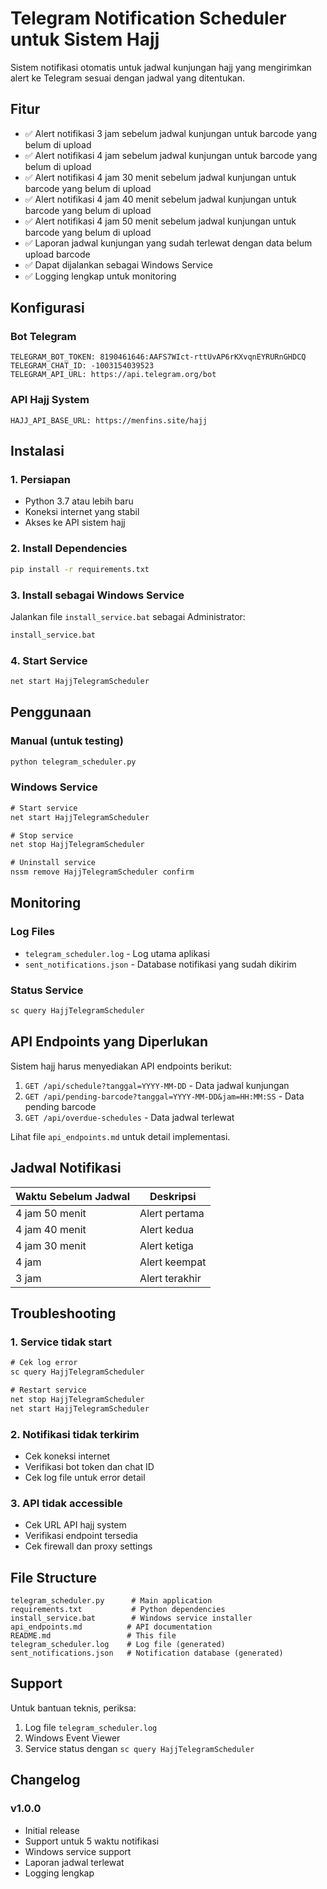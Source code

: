 # Telegram Notification Scheduler untuk Sistem Hajj

Sistem notifikasi otomatis untuk jadwal kunjungan hajj yang mengirimkan alert ke Telegram sesuai dengan jadwal yang ditentukan.

## Fitur

- ✅ Alert notifikasi 3 jam sebelum jadwal kunjungan untuk barcode yang belum di upload
- ✅ Alert notifikasi 4 jam sebelum jadwal kunjungan untuk barcode yang belum di upload  
- ✅ Alert notifikasi 4 jam 30 menit sebelum jadwal kunjungan untuk barcode yang belum di upload
- ✅ Alert notifikasi 4 jam 40 menit sebelum jadwal kunjungan untuk barcode yang belum di upload
- ✅ Alert notifikasi 4 jam 50 menit sebelum jadwal kunjungan untuk barcode yang belum di upload
- ✅ Laporan jadwal kunjungan yang sudah terlewat dengan data belum upload barcode
- ✅ Dapat dijalankan sebagai Windows Service
- ✅ Logging lengkap untuk monitoring

## Konfigurasi

### Bot Telegram
```
TELEGRAM_BOT_TOKEN: 8190461646:AAFS7WIct-rttUvAP6rKXvqnEYRURnGHDCQ
TELEGRAM_CHAT_ID: -1003154039523
TELEGRAM_API_URL: https://api.telegram.org/bot
```

### API Hajj System
```
HAJJ_API_BASE_URL: https://menfins.site/hajj
```

## Instalasi

### 1. Persiapan
- Python 3.7 atau lebih baru
- Koneksi internet yang stabil
- Akses ke API sistem hajj

### 2. Install Dependencies
```bash
pip install -r requirements.txt
```

### 3. Install sebagai Windows Service
Jalankan file `install_service.bat` sebagai Administrator:
```cmd
install_service.bat
```

### 4. Start Service
```cmd
net start HajjTelegramScheduler
```

## Penggunaan

### Manual (untuk testing)
```bash
python telegram_scheduler.py
```

### Windows Service
```cmd
# Start service
net start HajjTelegramScheduler

# Stop service  
net stop HajjTelegramScheduler

# Uninstall service
nssm remove HajjTelegramScheduler confirm
```

## Monitoring

### Log Files
- `telegram_scheduler.log` - Log utama aplikasi
- `sent_notifications.json` - Database notifikasi yang sudah dikirim

### Status Service
```cmd
sc query HajjTelegramScheduler
```

## API Endpoints yang Diperlukan

Sistem hajj harus menyediakan API endpoints berikut:

1. `GET /api/schedule?tanggal=YYYY-MM-DD` - Data jadwal kunjungan
2. `GET /api/pending-barcode?tanggal=YYYY-MM-DD&jam=HH:MM:SS` - Data pending barcode
3. `GET /api/overdue-schedules` - Data jadwal terlewat

Lihat file `api_endpoints.md` untuk detail implementasi.

## Jadwal Notifikasi

| Waktu Sebelum Jadwal | Deskripsi |
|---------------------|-----------|
| 4 jam 50 menit | Alert pertama |
| 4 jam 40 menit | Alert kedua |
| 4 jam 30 menit | Alert ketiga |
| 4 jam | Alert keempat |
| 3 jam | Alert terakhir |

## Troubleshooting

### 1. Service tidak start
```cmd
# Cek log error
sc query HajjTelegramScheduler

# Restart service
net stop HajjTelegramScheduler
net start HajjTelegramScheduler
```

### 2. Notifikasi tidak terkirim
- Cek koneksi internet
- Verifikasi bot token dan chat ID
- Cek log file untuk error detail

### 3. API tidak accessible
- Cek URL API hajj system
- Verifikasi endpoint tersedia
- Cek firewall dan proxy settings

## File Structure

```
telegram_scheduler.py      # Main application
requirements.txt           # Python dependencies
install_service.bat        # Windows service installer
api_endpoints.md          # API documentation
README.md                 # This file
telegram_scheduler.log    # Log file (generated)
sent_notifications.json   # Notification database (generated)
```

## Support

Untuk bantuan teknis, periksa:
1. Log file `telegram_scheduler.log`
2. Windows Event Viewer
3. Service status dengan `sc query HajjTelegramScheduler`

## Changelog

### v1.0.0
- Initial release
- Support untuk 5 waktu notifikasi
- Windows service support
- Laporan jadwal terlewat
- Logging lengkap